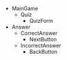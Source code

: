 <!---Guess the Animal--->
- MainGame
   - Quiz
     - QuizForm
- Answer
  - CorrectAnswer
    - NextButton
  - IncorrectAnswer
    - BackButton

























		
	
	